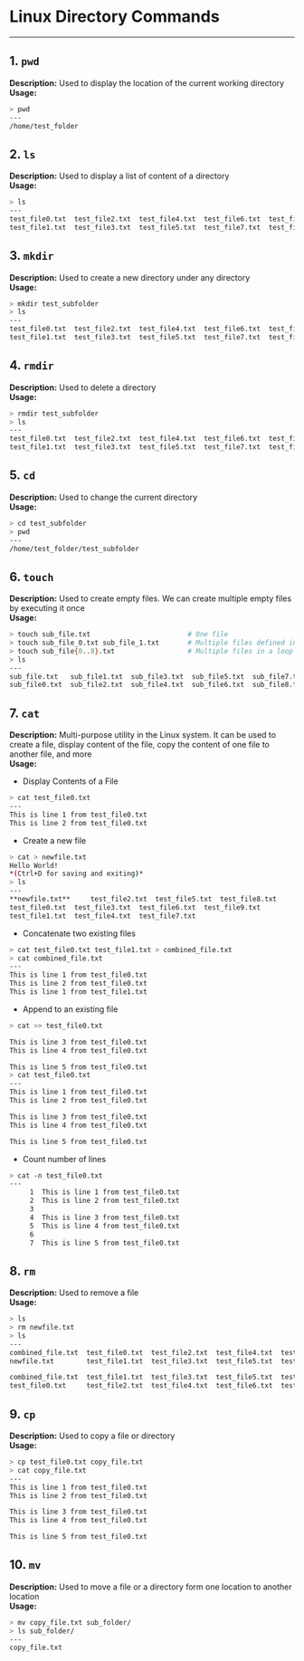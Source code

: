 # Linux Directory Commands
---

## 1. `pwd`
**Description:** Used to display the location of the current working directory \
**Usage:**
```bash
> pwd
---
/home/test_folder
```

## 2. `ls`
**Description:** Used to display a list of content of a directory \
**Usage:**
```bash
> ls
---
test_file0.txt  test_file2.txt  test_file4.txt  test_file6.txt  test_file8.txt
test_file1.txt  test_file3.txt  test_file5.txt  test_file7.txt  test_file9.txt
```

## 3. `mkdir`
**Description:** Used to create a new directory under any directory \
**Usage:**
```bash
> mkdir test_subfolder
> ls
---
test_file0.txt  test_file2.txt  test_file4.txt  test_file6.txt  test_file8.txt  **test_subfolder**
test_file1.txt  test_file3.txt  test_file5.txt  test_file7.txt  test_file9.txt
```

## 4. `rmdir`
**Description:** Used to delete a directory \
**Usage:**
```bash
> rmdir test_subfolder
> ls
---
test_file0.txt  test_file2.txt  test_file4.txt  test_file6.txt  test_file8.txt
test_file1.txt  test_file3.txt  test_file5.txt  test_file7.txt  test_file9.txt
```

## 5. `cd`
**Description:** Used to change the current directory \
**Usage:**
```bash
> cd test_subfolder
> pwd
---
/home/test_folder/test_subfolder
```

## 6. `touch`
**Description:** Used to create empty files. We can create multiple empty files by executing it once \
**Usage:**
```bash
> touch sub_file.txt                        # One file
> touch sub_file_0.txt sub_file_1.txt       # Multiple files defined individually
> touch sub_file{0..8}.txt                  # Multiple files in a loop
> ls
---
sub_file.txt   sub_file1.txt  sub_file3.txt  sub_file5.txt  sub_file7.txt  sub_file_0.txt
sub_file0.txt  sub_file2.txt  sub_file4.txt  sub_file6.txt  sub_file8.txt  sub_file_1.txt
```

## 7. `cat`
**Description:** Multi-purpose utility in the Linux system. It can be used to create a file, display content of the file, copy the content of one file to another file, and more \
**Usage:**
- Display Contents of a File
```bash
> cat test_file0.txt    
---
This is line 1 from test_file0.txt
This is line 2 from test_file0.txt
```
- Create a new file
```bash
> cat > newfile.txt
Hello World!
*(Ctrl+D for saving and exiting)*
> ls
---
**newfile.txt**     test_file2.txt  test_file5.txt  test_file8.txt
test_file0.txt  test_file3.txt  test_file6.txt  test_file9.txt
test_file1.txt  test_file4.txt  test_file7.txt
```
- Concatenate two existing files
```bash
> cat test_file0.txt test_file1.txt > combined_file.txt
> cat combined_file.txt
---
This is line 1 from test_file0.txt
This is line 2 from test_file0.txt
This is line 1 from test_file1.txt
```
- Append to an existing file
```bash
> cat >> test_file0.txt

This is line 3 from test_file0.txt
This is line 4 from test_file0.txt

This is line 5 from test_file0.txt
> cat test_file0.txt
---
This is line 1 from test_file0.txt
This is line 2 from test_file0.txt

This is line 3 from test_file0.txt
This is line 4 from test_file0.txt

This is line 5 from test_file0.txt
```
- Count number of lines
```bash
> cat -n test_file0.txt
---
     1  This is line 1 from test_file0.txt
     2  This is line 2 from test_file0.txt
     3
     4  This is line 3 from test_file0.txt
     5  This is line 4 from test_file0.txt
     6
     7  This is line 5 from test_file0.txt
```

## 8. `rm`
**Description:** Used to remove a file \
**Usage:**
```bash
> ls
> rm newfile.txt
> ls
---
combined_file.txt  test_file0.txt  test_file2.txt  test_file4.txt  test_file6.txt  test_file8.txt
newfile.txt        test_file1.txt  test_file3.txt  test_file5.txt  test_file7.txt  test_file9.txt

combined_file.txt  test_file1.txt  test_file3.txt  test_file5.txt  test_file7.txt  test_file9.txt
test_file0.txt     test_file2.txt  test_file4.txt  test_file6.txt  test_file8.txt
```

## 9. `cp`
**Description:** Used to copy a file or directory \
**Usage:**
```bash
> cp test_file0.txt copy_file.txt
> cat copy_file.txt
---
This is line 1 from test_file0.txt
This is line 2 from test_file0.txt

This is line 3 from test_file0.txt
This is line 4 from test_file0.txt

This is line 5 from test_file0.txt
```

## 10. `mv`
**Description:** Used to move a file or a directory form one location to another location \
**Usage:**
```bash
> mv copy_file.txt sub_folder/
> ls sub_folder/
---
copy_file.txt
```
